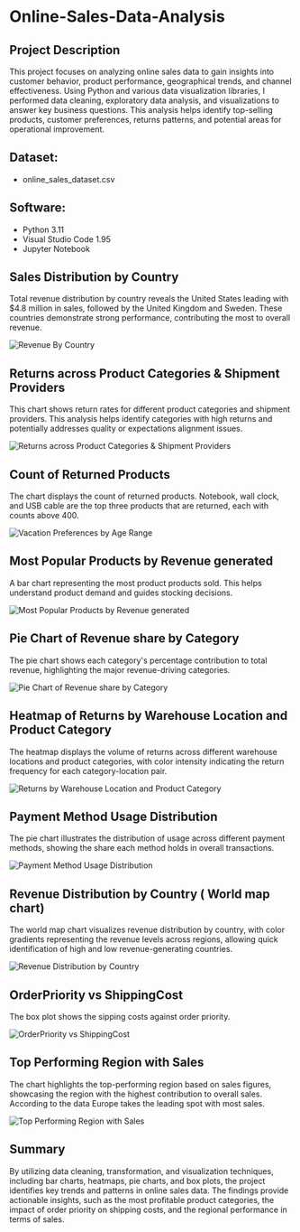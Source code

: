 # Online-Sales-Data-Analysis

## Project Description 
This project focuses on analyzing online sales data to gain insights into customer behavior, product performance, geographical trends, and channel effectiveness. Using Python and various data visualization libraries, I performed data cleaning, exploratory data analysis, and visualizations to answer key business questions. This analysis helps identify top-selling products, customer preferences, returns patterns, and potential areas for operational improvement.

## Dataset:
- online_sales_dataset.csv

## Software:
- Python 3.11
- Visual Studio Code 1.95
- Jupyter Notebook

## Sales Distribution by Country
Total revenue distribution by country reveals the United States leading with $4.8 million in sales, followed by the United Kingdom and Sweden. These countries demonstrate strong performance, contributing the most to overall revenue.

![Revenue By Country](./Charts/Revenue%20By%20Country%20(Bar%20Chart).png)

## Returns across Product Categories & Shipment Providers
This chart shows return rates for different product categories and shipment providers. This analysis helps identify categories with high returns and potentially addresses quality or expectations alignment issues.

![Returns across Product Categories & Shipment Providers](./Charts/Returns%20Across%20Product%20Categories%20&%20Shipment%20Providers.png)

## Count of Returned Products
The chart displays the count of returned products. Notebook, wall clock, and USB cable are the top three products that are returned, each with counts above 400.

![Vacation Preferences by Age Range](./Charts/Count%20of%20Returned%20Products.png)

## Most Popular Products by Revenue generated
A bar chart representing the most product products sold. This helps understand product demand and guides stocking decisions.

![Most Popular Products by Revenue generated](./Charts/Most%20popular%20products%20by%20revenue%20generated.png)

## Pie Chart of Revenue share by Category
The pie chart shows each category's percentage contribution to total revenue, highlighting the major revenue-driving categories.

![Pie Chart of Revenue share by Category](./Charts/Pie%20chart%20of%20revenue%20share%20by%20category.png)

## Heatmap of Returns by Warehouse Location and Product Category
The heatmap displays the volume of returns across different warehouse locations and product categories, with color intensity indicating the return frequency for each category-location pair.

![Returns by Warehouse Location and Product Category](./Charts/Heatmap%20of%20Returns%20by%20Warehouse%20Location%20and%20Product%20Category.png)

## Payment Method Usage Distribution
The pie chart illustrates the distribution of usage across different payment methods, showing the share each method holds in overall transactions.

![Payment Method Usage Distribution](./Charts/Payment%20Method%20Usage%20Distribution.png)

##  Revenue Distribution by Country ( World map chart)
The world map chart visualizes revenue distribution by country, with color gradients representing the revenue levels across regions, allowing quick identification of high and low revenue-generating countries.

![Revenue Distribution by Country](./Charts/Revenue%20Distribution%20by%20Country.png)

## OrderPriority vs ShippingCost
The box plot shows the sipping costs against order priority.

![OrderPriority vs ShippingCost](./Charts/OrderPriority%20vs%20ShippingCost%20(Box%20Plot).png)

## Top Performing Region with Sales
The chart highlights the top-performing region based on sales figures, showcasing the region with the highest contribution to overall sales. According to the data Europe takes the leading spot with most sales.

![Top Performing Region with Sales](./Charts/Top%20Performing%20Region%20with%20Sales.png)

## Summary
By utilizing data cleaning, transformation, and visualization techniques, including bar charts, heatmaps, pie charts, and box plots, the project identifies key trends and patterns in online sales data. The findings provide actionable insights, such as the most profitable product categories, the impact of order priority on shipping costs, and the regional performance in terms of sales.

